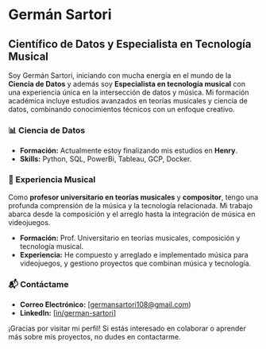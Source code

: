 # Germán Sartori

## Científico de Datos y Especialista en Tecnología Musical

Soy Germán Sartori, iniciando con mucha energía en el mundo de la **Ciencia de Datos** y además soy **Especialista en tecnología musical** con una experiencia única en la intersección de datos y música. Mi formación académica incluye estudios avanzados en teorías musicales y ciencia de datos, combinando conocimientos técnicos con un enfoque creativo.

### 📊 Ciencia de Datos

- **Formación:** Actualmente estoy finalizando mis estudios en **Henry**.
- **Skills:** Python, SQL, PowerBi, Tableau, GCP, Docker.

### 🎹 Experiencia Musical

Como **profesor universitario en teorías musicales** y **compositor**, tengo una profunda comprensión de la música y la tecnología relacionada. Mi trabajo abarca desde la composición y el arreglo hasta la integración de música en videojuegos.

- **Formación:** Prof. Universitario en teorías musicales, composición y tecnología musical.
- **Experiencia:** He compuesto y arreglado e implementado música para videojuegos, y gestiono proyectos que combinan música y tecnología.

### 📬 Contáctame

- **Correo Electrónico:** [germansartori108@gmail.com)
- **LinkedIn:** [[in/german-sartori](https://www.linkedin.com/in/german-sartori/)]

¡Gracias por visitar mi perfil! Si estás interesado en colaborar o aprender más sobre mis proyectos, no dudes en contactarme.
